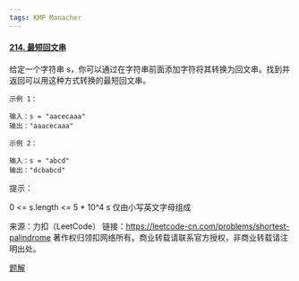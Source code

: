 ```yaml
---
tags: KMP Manacher
---
```




#### [214. 最短回文串](https://leetcode-cn.com/problems/shortest-palindrome/)



给定一个字符串 s，你可以通过在字符串前面添加字符将其转换为回文串。找到并返回可以用这种方式转换的最短回文串。

 ```
示例 1：

输入：s = "aacecaaa"
输出："aaacecaaa"

示例 2：

输入：s = "abcd"
输出："dcbabcd"
 ```


提示：

0 <= s.length <= 5 * 10^4
s 仅由小写英文字母组成

来源：力扣（LeetCode）
链接：https://leetcode-cn.com/problems/shortest-palindrome
著作权归领扣网络所有。商业转载请联系官方授权，非商业转载请注明出处。



[题解](https://leetcode-cn.com/problems/shortest-palindrome/solution/zui-duan-hui-wen-chuan-by-leetcode-solution/)